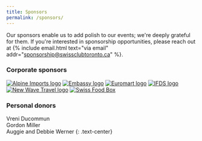 ```yaml
---
title: Sponsors
permalink: /sponsors/
---
```


Our sponsors enable us to add polish to our events; we're deeply grateful for
them. If you're interested in sponsorship opportunities, please reach out at {%
include email.html text="via email" addr="sponsorship@swissclubtoronto.ca" %}.

### Corporate sponsors

[![Alpine Imports logo][alpineimports_logo]][alpineimports_web]
[![Embassy logo][embassy_logo]][embassy_web]
[![Euromart logo][euromart_logo]][euromart_web]
[![IFDS logo][ifds_logo]][ifds_web]
[![New Wave Travel logo][newwave_logo]][newwave_web]
[![Swiss Food Box][swissfoodbox_logo]][swissfoodbox_web]

### Personal donors

Vreni Ducommun\
Gordon Miller\
Auggie and Debbie Werner
{: .text-center}

[alpineimports_logo]: <{% link assets/images/sponsors/alpine.webp %}>
[alpineimports_web]: <https://alpineeuropeanimports.ca/>
[embassy_logo]: <{% link assets/images/sponsors/embassy.webp %}>
[embassy_web]: <https://www.eda.admin.ch/countries/canada/en/home/representations/embassy-in-ottawa.html>
[euromart_logo]: <{% link assets/images/sponsors/euromart.webp %}>
[euromart_web]: <#>
[ifds_logo]: <{% link assets/images/sponsors/ifds.webp %}>
[ifds_web]: <https://ifdsgroup.com/>
[newwave_logo]: <{% link assets/images/sponsors/newwave.webp %}>
[newwave_web]: <https://www.newwavetravel.net/en>
[swissfoodbox_logo]: <{% link assets/images/sponsors/swissfoodbox.webp %}>
[swissfoodbox_web]: <https://swissfoodbox.ch/>
